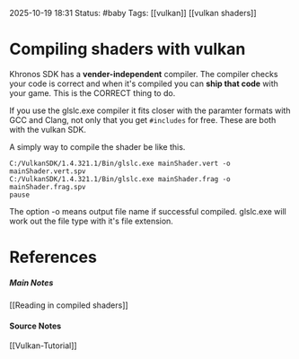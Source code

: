 2025-10-19 18:31
Status: #baby 
Tags: [[vulkan]] [[vulkan shaders]]
# Compiling shaders with vulkan

Khronos SDK has a **vender-independent** compiler. The compiler checks your code is correct and when it's compiled you can **ship that code** with your game. This is the CORRECT thing to do.

If you use the glslc.exe compiler it fits closer with the paramter formats with GCC and Clang, not only that you get `#includes` for free. These are both with the vulkan SDK.

A simply way to compile the shader be like this. 
```batch
C:/VulkanSDK/1.4.321.1/Bin/glslc.exe mainShader.vert -o mainShader.vert.spv
C:/VulkanSDK/1.4.321.1/Bin/glslc.exe mainShader.frag -o mainShader.frag.spv
pause
```

The option -o means output file name if successful compiled. glslc.exe will work out the file type with it's file extension.
# References
##### Main Notes
[[Reading in compiled shaders]]
#### Source Notes
[[Vulkan-Tutorial]]
